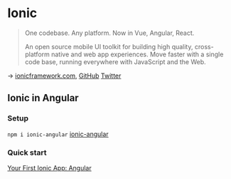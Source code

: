 # Ionic

> One codebase. Any platform. Now in Vue, Angular, React.
> 
> An open source mobile UI toolkit for building high quality, cross-platform native and web app experiences. Move faster with a single code base, running everywhere with JavaScript and the Web.

→ [ionicframework.com](https://ionicframework.com/), [GitHub](https://github.com/ionic-team/ionic) [Twitter](https://twitter.com/Ionicframework)

## Ionic in Angular

### Setup

`npm i ionic-angular` [ionic-angular](https://www.npmjs.com/package/ionic-angular)

### Quick start

[Your First Ionic App: Angular](https://ionicframework.com/docs/angular/your-first-app)
